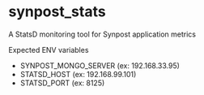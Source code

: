# synpost_stats
A StatsD monitoring tool for Synpost application metrics

Expected ENV variables
* SYNPOST_MONGO_SERVER (ex: 192.168.33.95)
* STATSD_HOST (ex: 192.168.99.101)
* STATSD_PORT (ex: 8125)
